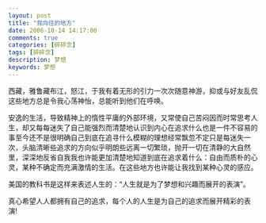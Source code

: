 ```yaml
---
layout: post
title: "我向往的地方"
date: 2006-10-14 14:17:00 
comments: true
categories: [碎碎念]
tags: [碎碎念]
description: 梦想
keywords: 梦想
---
```


西藏，雅鲁藏布江，怒江，于我有着无形的引力一次次随意神游，抑或与好友乱侃这些地方总是令我心荡神怡，总能听到他们在呼唤。

安逸的生活，导致精神上的惰性平庸的外部环境，又常使自己苦闷因而时常思考人生，却又每每迷失了自己能强烈而清楚地认识到内心在追求什么也是一件不容易的事至今还不是很明确自己到底在追寻什么模糊的理想经常飘忽不定只是每迷失一次，头脑清晰些追求的方向似乎明朗些远离一切繁琐，抛开一切在清静的大自然里，深深地反省自我我也许能更加清楚地知道到底在追求着什么：自由而质朴的心灵，某种不确定而充满激情的生活。在这些地方也许能让我找到某种心灵的感应。

美国的教科书是这样来表述人生的：“人生就是为了梦想和兴趣而展开的表演”。

真心希望人人都拥有自己的追求，每个人的人生是为自己的追求而展开精彩的表演!
